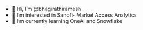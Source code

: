 - 👋 Hi, I’m @bhagirathiramesh
- 👀 I’m interested in Sanofi- Market Access Analytics
- 🌱 I’m currently learning OneAI and Snowflake

<!---
bhagirathiramesh/bhagirathiramesh is a ✨ special ✨ repository because its `README.md` (this file) appears on your GitHub profile.
You can click the Preview link to take a look at your changes.
--->
